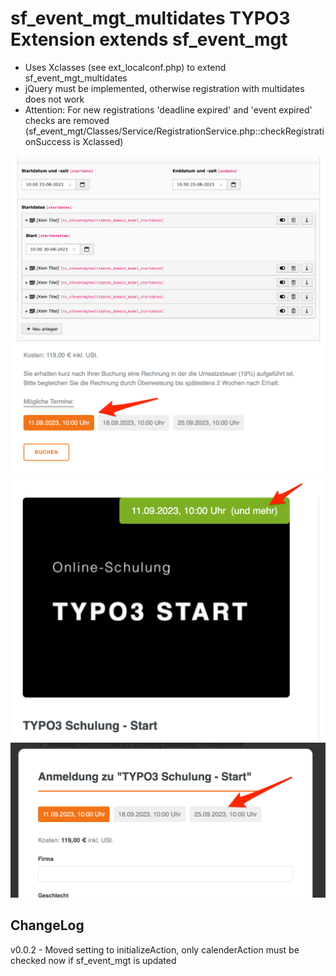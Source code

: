 # sf_event_mgt_multidates TYPO3 Extension extends sf_event_mgt

- Uses Xclasses (see ext_localconf.php) to extend sf_event_mgt_multidates
- jQuery must be implemented, otherwise registration with multidates does not work
- Attention: For new registrations 'deadline expired' and 'event expired' checks are removed (sf_event_mgt/Classes/Service/RegistrationService.php::checkRegistrationSuccess is Xclassed)

![alt text](https://github.com/machwert/sf_event_mgt_multidates/blob/main/Documentation/TYPO3Backend_multidates.png?raw=true)
![alt text](https://github.com/machwert/sf_event_mgt_multidates/blob/main/Documentation/TYPO3Frontend_Detailview.png?raw=true)
![alt text](https://github.com/machwert/sf_event_mgt_multidates/blob/main/Documentation/TYPO3Frontend_Listview.png?raw=true)
![alt text](https://github.com/machwert/sf_event_mgt_multidates/blob/main/Documentation/TYPO3Frontend_Registrationview.png?raw=true)

## ChangeLog
v0.0.2 - Moved setting to initializeAction, only calenderAction must be checked now if sf_event_mgt is updated
